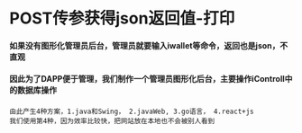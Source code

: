 # POST传参获得json返回值-打印


#### 如果没有图形化管理员后台，管理员就要输入iwallet等命令，返回也是json，不直观

#### 因此为了DAPP便于管理，我们制作一个管理员图形化后台，主要操作iControll中的数据库操作

    由此产生4种方案，1.java和Swing， 2.javaWeb, 3.go语言， 4.react+js   
    我们使用第4种，因为效率比较快，把网站放在本地也不会被别人看到    
